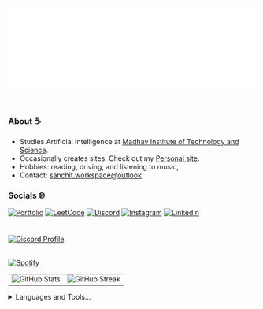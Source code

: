 <header align="left">
  
![Header Image](https://raw.githubusercontent.com/Sanchit-codes/Sanchit-codes/refs/heads/main/Sanchit-codes.png)

</header>

<section> 
  
### About ☕
- Studies Artificial Intelligence at [Madhav Institute of Technology and Science](https://mitsgwl.ac.in/).
- Occasionally creates sites. Check out my [Personal site](https://sanchit.kwin.in).
- Hobbies: reading, driving, and listening to music,
- Contact: [sanchit.workspace@outlook](mailto:sanchit.workspace@outlook.com)
</section>

<section>

### Socials 🌐

[![Portfolio](https://img.shields.io/badge/Portfolio-%23000000.svg?style=for-the-badge&logo=react&logoColor=#FF7139)](https://sanchit.kwin.in) 
[![LeetCode](https://img.shields.io/badge/LeetCode-000000?style=for-the-badge&logo=LeetCode&logoColor=#d16c06)](https://leetcode.com/u/sanchit-codes/) 
[![Discord](https://img.shields.io/badge/Discord-%237289DA.svg?style=for-the-badge&logo=discord&logoColor=#FF7139)](https://discord.com/users/730615970074329142) 
[![Instagram](https://img.shields.io/badge/Instagram-%23E4405F.svg?style=for-the-badge&logo=Instagram&logoColor=#FF7139)](https://instagram.com/this.sanchit) 
[![LinkedIn](https://img.shields.io/badge/LinkedIn-%230077B5.svg?style=for-the-badge&logo=linkedin&logoColor=#FF7139)](https://linkedin.com/in/sanchit-jain-2754502a4) 

</section>

<br />

<a href="https://discord.com/users/730615970074329142">
  <img align="middle" src="https://discord.c99.nl/widget/theme-4/730615970074329142.png" alt="Discord Profile">
</a>

<br>
<br />

[![Spotify](https://spotify-readme-gilt.vercel.app/?theme=dark&scan=true&eq_color=bf91f3)](https://open.spotify.com/user/9w0jx8ozqi2gfxclsx1xp7h9c)

<table>
<tr>
  <td>
    <img src="http://github-profile-summary-cards.vercel.app/api/cards/profile-details?username=Sanchit-codes&theme=tokyonight" alt="GitHub Stats" title="GitHub Stats"/>  
  </td>
  <td>
    <img src="https://github-readme-streak-stats-amber-beta.vercel.app?user=Sanchit-codes&theme=catppuccin-mocha&hide_border=true" alt="GitHub Streak" title="GitHub Streak"/> 
  </td>
</tr>
</table>

<details>
  <summary>Languages and Tools...</summary>
  <br>

  ![C++](https://img.shields.io/badge/c++-%2300599C.svg?style=for-the-badge&logo=c%2B%2B&logoColor=white) 
  ![JavaScript](https://img.shields.io/badge/javascript-%23323330.svg?style=for-the-badge&logo=javascript&logoColor=%23F7DF1E) 
  ![Java](https://img.shields.io/badge/java-%23ED8B00.svg?style=for-the-badge&logo=openjdk&logoColor=white) 
  ![PHP](https://img.shields.io/badge/php-%23777BB4.svg?style=for-the-badge&logo=php&logoColor=white) 
  ![AWS](https://img.shields.io/badge/AWS-%23FF9900.svg?style=for-the-badge&logo=amazon-aws&logoColor=white) 
  ![Cloudflare](https://img.shields.io/badge/Cloudflare-F38020?style=for-the-badge&logo=Cloudflare&logoColor=white) 
  ![Google Cloud](https://img.shields.io/badge/GoogleCloud-%234285F4.svg?style=for-the-badge&logo=google-cloud&logoColor=white) 
  ![Vercel](https://img.shields.io/badge/vercel-%23000000.svg?style=for-the-badge&logo=vercel&logoColor=white) 
  ![Vultr](https://img.shields.io/badge/Vultr-007BFC.svg?style=for-the-badge&logo=vultr) 
  ![Firebase](https://img.shields.io/badge/firebase-%23039BE5.svg?style=for-the-badge&logo=firebase) 
  ![JWT](https://img.shields.io/badge/JWT-black?style=for-the-badge&logo=JSON%20web%20tokens) 
  ![NPM](https://img.shields.io/badge/NPM-%23CB3837.svg?style=for-the-badge&logo=npm&logoColor=white) 
  ![Next JS](https://img.shields.io/badge/Next-black?style=for-the-badge&logo=next.js&logoColor=white) 
  ![NodeJS](https://img.shields.io/badge/node.js-6DA55F?style=for-the-badge&logo=node.js&logoColor=white) 
  ![Nodemon](https://img.shields.io/badge/NODEMON-%23323330.svg?style=for-the-badge&logo=nodemon&logoColor=%BBDEAD) 
  ![Nuxt JS](https://img.shields.io/badge/Nuxt-002E3B?style=for-the-badge&logo=nuxt.js&logoColor=#00DC82) 
  ![OpenCV](https://img.shields.io/badge/opencv-%23white.svg?style=for-the-badge&logo=opencv&logoColor=white) 
  ![PNPM](https://img.shields.io/badge/pnpm-%234a4a4a.svg?style=for-the-badge&logo=pnpm&logoColor=f69220) 
  ![React](https://img.shields.io/badge/react-%2320232a.svg?style=for-the-badge&logo=react&logoColor=%2361DAFB) 
  ![React Native](https://img.shields.io/badge/react_native-%2320232a.svg?style=for-the-badge&logo=react&logoColor=%2361DAFB) 
  ![React Router](https://img.shields.io/badge/React_Router-CA4245?style=for-the-badge&logo=react-router&logoColor=white) 
  ![Redux](https://img.shields.io/badge/redux-%23593d88.svg?style=for-the-badge&logo=redux&logoColor=white) 
  ![SASS](https://img.shields.io/badge/SASS-hotpink.svg?style=for-the-badge&logo=SASS&logoColor=white) 
  ![Vite](https://img.shields.io/badge/vite-%23646CFF.svg?style=for-the-badge&logo=vite&logoColor=white) 
  ![WordPress](https://img.shields.io/badge/WordPress-%23117AC9.svg?style=for-the-badge&logo=WordPress&logoColor=white) 
  ![Yarn](https://img.shields.io/badge/yarn-%232C8EBB.svg?style=for-the-badge&logo=yarn&logoColor=white) 
  ![Apache](https://img.shields.io/badge/apache-%23D42029.svg?style=for-the-badge&logo=apache&logoColor=white) 
  ![Nginx](https://img.shields.io/badge/nginx-%23009639.svg?style=for-the-badge&logo=nginx&logoColor=white) 
  ![MongoDB](https://img.shields.io/badge/MongoDB-%234ea94b.svg?style=for-the-badge&logo=mongodb&logoColor=white) 
  ![MySQL](https://img.shields.io/badge/mysql-4479A1.svg?style=for-the-badge&logo=mysql&logoColor=white) 
  ![Sequelize](https://img.shields.io/badge/Sequelize-52B0E7?style=for-the-badge&logo=Sequelize&logoColor=white) 
  ![Prisma](https://img.shields.io/badge/Prisma-3982CE?style=for-the-badge&logo=Prisma&logoColor=white) 
  ![SQLite](https://img.shields.io/badge/sqlite-%2307405e.svg?style=for-the-badge&logo=sqlite&logoColor=white) 
  ![Postgres](https://img.shields.io/badge/postgres-%23316192.svg?style=for-the-badge&logo=postgresql&logoColor=white) 
  ![Git](https://img.shields.io/badge/git-%23F05033.svg?style=for-the-badge&logo=git&logoColor=white) 
  ![GitHub](https://img.shields.io/badge/github-%23121011.svg?style=for-the-badge&logo=github&logoColor=white) 
  ![GitLab](https://img.shields.io/badge/gitlab-%23181717.svg?style=for-the-badge&logo=gitlab&logoColor=white)
</details>
